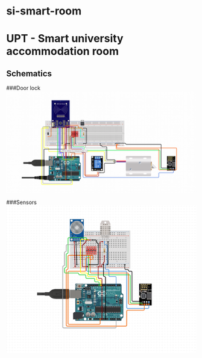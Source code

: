 # si-smart-room
# UPT - Smart university accommodation room

## Schematics
###Door lock
![Door lock](schematics/lock.png)

###Sensors
![Sensors](schematics/temperature.png)
